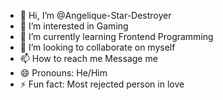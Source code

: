 - 👋 Hi, I’m @Angelique-Star-Destroyer
- 👀 I’m interested in Gaming
- 🌱 I’m currently learning Frontend Programming
- 💞️ I’m looking to collaborate on myself
- 📫 How to reach me Message me
- 😄 Pronouns: He/Him
- ⚡ Fun fact: Most rejected person in love

<!---
Angelique-Star-Destroyer/Angelique-Star-Destroyer is a ✨ special ✨ repository because its `README.md` (this file) appears on your GitHub profile.
You can click the Preview link to take a look at your changes.
--->
